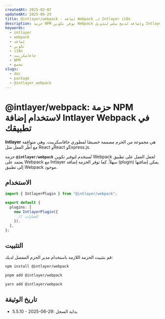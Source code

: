 ```yaml
---
createdAt: 2025-02-07
updatedAt: 2025-06-29
title: @intlayer/webpack - إضافة Webpack لـ Intlayer i18n
description: حزمة NPM توفر تكوين Webpack وإضافة لدمج سلس لتدويل Intlayer مع التطبيقات المعتمدة على Webpack.
keywords:
  - intlayer
  - webpack
  - إضافة
  - تكوين
  - i18n
  - جافاسكريبت
  - NPM
  - مجمع
slugs:
  - doc
  - package
  - @intlayer_webpack
---
```


# @intlayer/webpack: حزمة NPM لاستخدام إضافة Intlayer Webpack في تطبيقك

**Intlayer** هي مجموعة من الحزم مصممة خصيصًا لمطوري جافاسكريبت. وهي متوافقة مع أُطُر العمل مثل React وReact وExpress.js.

حزمة **`@intlayer/webpack`** تُستخدم لتوفير تكوين Webpack لجعل العمل على تطبيق يعتمد على Webpack مع Intlayer سهلاً. كما توفر الحزمة إضافة (plugin) يمكن إضافتها إلى تطبيق Webpack موجود.

## الاستخدام

```ts
import { IntlayerPlugin } from "@intlayer/webpack";

export default {
  plugins: [
    new IntlayerPlugin({
      // الخيارات
    }),
  ],
};
```

## التثبيت

قم بتثبيت الحزمة اللازمة باستخدام مدير الحزم المفضل لديك:

```bash packageManager="npm"
npm install @intlayer/webpack
```

```bash packageManager="pnpm"
pnpm add @intlayer/webpack
```

```bash packageManager="yarn"
yarn add @intlayer/webpack
```

## تاريخ الوثيقة

- 5.5.10 - 2025-06-29: بداية السجل

